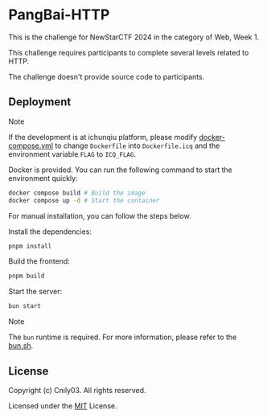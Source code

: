 # PangBai-HTTP

This is the challenge for NewStarCTF 2024 in the category of Web, Week 1.

This challenge requires participants to complete several levels related to HTTP.

The challenge doesn't provide source code to participants.

## Deployment

> [!NOTE]
> If the development is at ichunqiu platform, please modify [docker-compose.yml](docker-compose.yml) to change `Dockerfile` into `Dockerfile.icq` and the environment variable `FLAG` to `ICQ_FLAG`.

Docker is provided. You can run the following command to start the environment quickly:

```bash
docker compose build # Build the image
docker compose up -d # Start the container
```

For manual installation, you can follow the steps below.

Install the dependencies:

```bash
pnpm install
```

Build the frontend:

```bash
pnpm build
```

Start the server:

```bash
bun start
```

> [!NOTE]
> The `bun` runtime is required. For more information, please refer to the [bun.sh](https://bun.sh).

## License

Copyright (c) Cnily03. All rights reserved.

Licensed under the [MIT](LICENSE) License.
